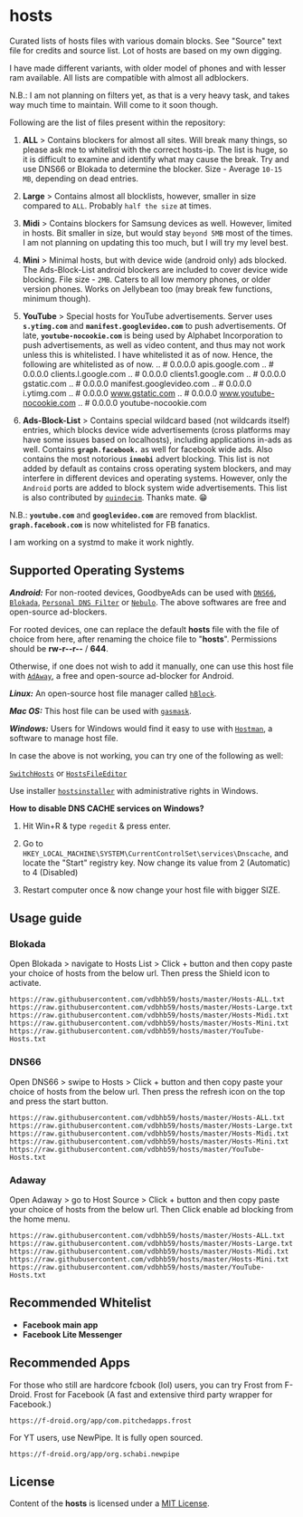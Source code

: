 # hosts
Curated lists of hosts files with various domain blocks. See "Source" text file for credits and source list. Lot of hosts are based on my own digging.

I have made different variants, with older model of phones and with lesser ram available. All lists are compatible with almost all adblockers.

N.B.: I am not planning on filters yet, as that is a very heavy task, and takes way much time to maintain. Will come to it soon though.

Following are the list of files present within the repository:

01. **ALL** > Contains blockers for almost all sites. Will break many things, so please ask me to whitelist with the correct hosts-ip. The list is huge, so it is difficult to examine and identify what may cause the break. Try and use DNS66 or Blokada to determine the blocker.
Size - Average `10-15 MB`, depending on dead entries.

02. **Large** > Contains almost all blocklists, however, smaller in size compared to `ALL`. Probably `half the size` at times.

03. **Midi** > Contains blockers for Samsung devices as well. However, limited in hosts. Bit smaller in size, but would stay `beyond 5MB` most of the times.
I am not planning on updating this too much, but I will try my level best.

04. **Mini** > Minimal hosts, but with device wide (android only) ads blocked. The Ads-Block-List android blockers are included to cover device wide blocking.
File size - `2MB`. Caters to all low memory phones, or older version phones. Works on Jellybean too (may break few functions, minimum though).

05. **YouTube** > Special hosts for YouTube advertisements.
Server uses **`s.ytimg.com`** and **`manifest.googlevideo.com`** to push advertisements.
Of late, **`youtube-nocookie.com`** is being used by Alphabet Incorporation to push advertisements, as well as video content, and thus may not work unless this is whitelisted. I have whitelisted it as of now.
Hence, the following are whitelisted as of now.
..	# 0.0.0.0 apis.google.com
..	# 0.0.0.0 clients.l.google.com
..	# 0.0.0.0 clients1.google.com
..	# 0.0.0.0 gstatic.com
..	# 0.0.0.0 manifest.googlevideo.com
..	# 0.0.0.0 i.ytimg.com
..	# 0.0.0.0 www.gstatic.com
..	# 0.0.0.0 www.youtube-nocookie.com
..	# 0.0.0.0 youtube-nocookie.com

04. **Ads-Block-List** > Contains special wildcard based (not wildcards itself) entries, which blocks device wide advertisements (cross platforms may have some issues based on localhosts), including applications in-ads as well. Contains **`graph.facebook.`** as well for facebook wide ads. Also contains the most notorious **`inmobi`** advert blocking. This list is not added by default as contains cross operating system blockers, and may interfere in different devices and operating systems. However, only the `Android` ports are added to block system wide advertisements.
This list is also contributed by [`quindecim`](https://git.nixnet.xyz/quindecim/block). Thanks mate. 😁

N.B.: **`youtube.com`** and **`googlevideo.com`** are removed from blacklist.
**`graph.facebook.com`** is now whitelisted for FB fanatics.

I am working on a systmd to make it work nightly.

## Supported Operating Systems

***Android:*** For non-rooted devices, GoodbyeAds can be used with [`DNS66`](https://f-droid.org/en/packages/org.jak_linux.dns66/), [`Blokada`](https://f-droid.org/en/packages/org.blokada.alarm/), [`Personal DNS Filter`](https://www.zenz-solutions.de/personaldnsfilter/) or [`Nebulo`](https://nebulo.app/source).
The above softwares are free and open-source ad-blockers.

For rooted devices, one can replace the default **hosts** file with the file of choice from here, after renaming the choice file to "**hosts**". Permissions should be **rw-r--r--** / **644**.

Otherwise, if one does not wish to add it manually, one can use this host file with [`AdAway`](https://f-droid.org/en/packages/org.adaway/), a free and open-source ad-blocker for Android.

***Linux:*** An open-source host file manager called [`hBlock`](https://github.com/hectorm/hBlock).

***Mac OS:*** This host file can be used with [`gasmask`](https://github.com/2ndalpha/gasmask).

***Windows:*** Users for Windows would find it easy to use with [`Hostman`](http://www.abelhadigital.com/hostsman/), a software to manage host file.

In case the above is not working, you can try one of the following as well:

[`SwitchHosts`](https://oldj.github.io/SwitchHosts) or [`HostsFileEditor`](https://github.com/scottlerch/HostsFileEditor)

Use installer [`hostsinstaller`](https://github.com/vdbhb59/hosts/blob/master/hosts_install_win.bat) with administrative rights in Windows.

**How to disable DNS CACHE services on Windows?**

1) Hit Win+R & type `regedit` & press enter.

2) Go to `HKEY_LOCAL_MACHINE\SYSTEM\CurrentControlSet\services\Dnscache`, and locate the "Start" registry key. Now change its value from 2 (Automatic) to 4 (Disabled)

3) Restart computer once & now change your host file with bigger SIZE.

## Usage guide

### Blokada
Open Blokada > navigate to Hosts List > Click + button and then copy paste your choice of hosts from the below url.
Then press the Shield icon to activate.
```
https://raw.githubusercontent.com/vdbhb59/hosts/master/Hosts-ALL.txt
https://raw.githubusercontent.com/vdbhb59/hosts/master/Hosts-Large.txt
https://raw.githubusercontent.com/vdbhb59/hosts/master/Hosts-Midi.txt
https://raw.githubusercontent.com/vdbhb59/hosts/master/Hosts-Mini.txt
https://raw.githubusercontent.com/vdbhb59/hosts/master/YouTube-Hosts.txt
```

### DNS66
Open DNS66 > swipe to Hosts > Click + button and then copy paste your choice of hosts from the below url.
Then press the refresh icon on the top and press the start button.
```
https://raw.githubusercontent.com/vdbhb59/hosts/master/Hosts-ALL.txt
https://raw.githubusercontent.com/vdbhb59/hosts/master/Hosts-Large.txt
https://raw.githubusercontent.com/vdbhb59/hosts/master/Hosts-Midi.txt
https://raw.githubusercontent.com/vdbhb59/hosts/master/Hosts-Mini.txt
https://raw.githubusercontent.com/vdbhb59/hosts/master/YouTube-Hosts.txt
```

### Adaway
Open Adaway > go to Host Source > Click + button and then copy paste your choice of hosts from the below url.
Then Click enable ad blocking from the home menu.
```
https://raw.githubusercontent.com/vdbhb59/hosts/master/Hosts-ALL.txt
https://raw.githubusercontent.com/vdbhb59/hosts/master/Hosts-Large.txt
https://raw.githubusercontent.com/vdbhb59/hosts/master/Hosts-Midi.txt
https://raw.githubusercontent.com/vdbhb59/hosts/master/Hosts-Mini.txt
https://raw.githubusercontent.com/vdbhb59/hosts/master/YouTube-Hosts.txt
```

## Recommended Whitelist

- __Facebook main app__
- __Facebook Lite Messenger__

## Recommended Apps
For those who still are hardcore f*c*book (lol) users, you can try Frost from F-Droid.
Frost for Facebook (A fast and extensive third party wrapper for Facebook.)
```
https://f-droid.org/app/com.pitchedapps.frost
```
For YT users, use NewPipe. It is fully open sourced.
```
https://f-droid.org/app/org.schabi.newpipe
```

## License

Content of the **hosts** is licensed under a [MIT License](https://github.com/vdbhb59/hosts/blob/master/LICENSE).
